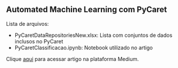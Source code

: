 ## Automated Machine Learning com PyCaret

Lista de arquivos:
* PyCaretDataRepositoriesNew.xlsx: Lista com conjuntos de dados inclusos no PyCaret
* PyCaretClassificacao.ipynb: Notebook utilizado no artigo

Clique [aqui](https://medium.com/@marciusdellano/automated-machine-learning-com-pycaret-17a87a5e3374) para acessar artigo na plataforma Medium.
